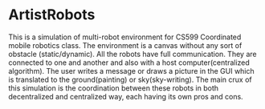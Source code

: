 ArtistRobots
============

This is a simulation of multi-robot environment for CS599 Coordinated mobile robotics class. The environment is a canvas without any sort of obstacle (static/dynamic). All the robots have full communication. They are connected to one and another and also with a host computer(centralized algorithm). The user writes a message or draws a picture in the GUI which is translated to the ground(painting) or sky(sky-writing). The main crux of this simulation is the coordination between these robots in both decentralized and centralized way, each having its own pros and cons. 
